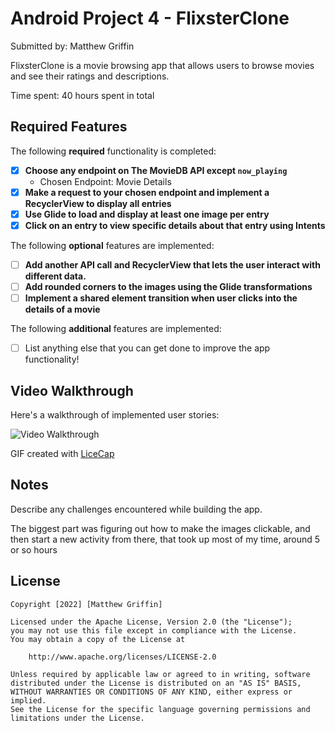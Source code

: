 # Android Project 4 - FlixsterClone

Submitted by: Matthew Griffin

FlixsterClone is a movie browsing app that allows users to browse movies and see their ratings and descriptions.

Time spent: 40 hours spent in total

## Required Features

The following **required** functionality is completed:

- [x] **Choose any endpoint on The MovieDB API except `now_playing`**
  - Chosen Endpoint: Movie Details
- [x] **Make a request to your chosen endpoint and implement a RecyclerView to display all entries**
- [x] **Use Glide to load and display at least one image per entry**
- [x] **Click on an entry to view specific details about that entry using Intents**

The following **optional** features are implemented:

- [ ] **Add another API call and RecyclerView that lets the user interact with different data.** 
- [ ] **Add rounded corners to the images using the Glide transformations**
- [ ] **Implement a shared element transition when user clicks into the details of a movie**

The following **additional** features are implemented:

- [ ] List anything else that you can get done to improve the app functionality!

## Video Walkthrough

Here's a walkthrough of implemented user stories:

<img src='https://imgur.com/a/D9rg4JE.gif' title='Video Walkthrough' width='' alt='Video Walkthrough' />

GIF created with [LiceCap](https://www.cockos.com/licecap/)

## Notes

Describe any challenges encountered while building the app.

The biggest part was figuring out how to make the images clickable, and then start a new activity from there, that took up most of my time, around 5 or so hours

## License

    Copyright [2022] [Matthew Griffin]

    Licensed under the Apache License, Version 2.0 (the "License");
    you may not use this file except in compliance with the License.
    You may obtain a copy of the License at

        http://www.apache.org/licenses/LICENSE-2.0

    Unless required by applicable law or agreed to in writing, software
    distributed under the License is distributed on an "AS IS" BASIS,
    WITHOUT WARRANTIES OR CONDITIONS OF ANY KIND, either express or implied.
    See the License for the specific language governing permissions and
    limitations under the License.
